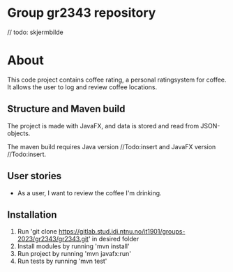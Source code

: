 # Group gr2343 repository 
// todo: skjermbilde
# About
This code project contains coffee rating, a personal ratingsystem for coffee. It allows the user to log and review coffee locations.

## Structure and Maven build
The project is made with JavaFX, and data is stored and read from JSON-objects.

The maven build requires Java version //Todo:insert and JavaFX version //Todo:insert.

## User stories
- As a user, I want to review the coffee I'm drinking.
## Installation
1. Run 
'git clone https://gitlab.stud.idi.ntnu.no/it1901/groups-2023/gr2343/gr2343.git' in desired folder
2. Install modules by running 'mvn install'
3. Run project by running 'mvn javafx:run'
4. Run tests by running 'mvn test'  